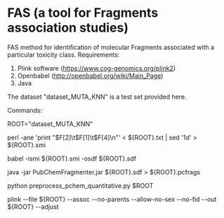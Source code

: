 # FAS (a tool for Fragments association studies)

FAS method for identification of molecular Fragments associated with a particular toxicity class.
Requirements:
1) Plink software (https://www.cog-genomics.org/plink2)
2) Openbabel (http://openbabel.org/wiki/Main_Page)
3) Java

The dataset "dataset_MUTA_KNN" is a test set provided here.

Commands:

ROOT="dataset_MUTA_KNN"

perl -ane 'print "$F[2]\t$F[1]\t$F[4]\n"' < ${ROOT}.txt | sed '1d' > ${ROOT}.smi

babel -ismi ${ROOT}.smi -osdf ${ROOT}.sdf

java -jar PubChemFragmenter.jar ${ROOT}.sdf > ${ROOT}.pcfrags

python preprocess_pchem_quantitative.py $ROOT

plink --file ${ROOT} --assoc --no-parents --allow-no-sex --no-fid --out ${ROOT} --adjust
